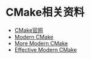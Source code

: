 # CMake相关资料
- [CMake官网](https://cmake.org/cmake/help/latest/)
- [Modern CMake](https://cliutils.gitlab.io/modern-cmake/)
- [More Modern CMake](https://hsf-training.github.io/hsf-training-cmake-webpage/01-intro/index.html)
- [Effective Modern CMake](https://gist.github.com/mbinna/c61dbb39bca0e4fb7d1f73b0d66a4fd1)
